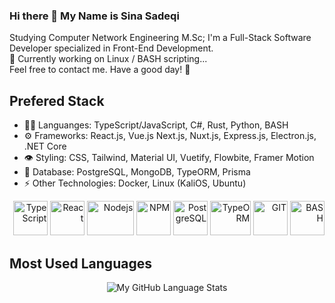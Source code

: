 ### Hi there 👋 My Name is Sina Sadeqi 

Studying Computer Network Engineering M.Sc; I'm a Full-Stack Software Developer specialized in Front-End Development. <br>
🔭 Currently working on Linux / BASH scripting... <br> 
Feel free to contact me. Have a good day! 🌱

## Prefered Stack
<ul>
  <li> 👨‍💻 Languanges: TypeScript/JavaScript, C#, Rust, Python, BASH </li>
  <li> ⚙️ Frameworks: React.js, Vue.js Next.js, Nuxt.js, Express.js, Electron.js, .NET Core </li>
  <li> 👁️ Styling: CSS, Tailwind, Material UI, Vuetify, Flowbite, Framer Motion </li>
  <li> 🌱 Database: PostgreSQL, MongoDB, TypeORM, Prisma </li>
  <li> ⚡ Other Technologies: Docker, Linux (KaliOS, Ubuntu) </li> 
  <!-- LinuxOS(CLI), Redis, Socket.io, gRPC, GraphQL, Apollo, Kavenger, puppeteer, Jest, Cypress, React Testing Library, GSAP -->
  <!--  Concepts: Microservices, Clean Code, MVC, Design Patterns, OOP, CDN, CI/CD, Unit Testing, --> 
</ul> 
<p align="right" > 
  
  <img src="https://seeklogo.com/images/T/typescript-logo-B29A3F462D-seeklogo.com.png" alt="TypeScript" width="55" height="55"/>
  <img src="https://www.vectorlogo.zone/logos/reactjs/reactjs-icon.svg" alt="React" width="55" height="55"/>
  <img src="https://seeklogo.com/images/N/nodejs-logo-065257DE24-seeklogo.com.png" alt="Nodejs" width="75" height="55"/> 
  <img src="https://seeklogo.com/images/N/npm-logo-01B8642EDD-seeklogo.com.png" alt="NPM" width="55" height="55"/> 
  <img src="https://seeklogo.com/images/P/PostgreSQL_Inc-logo-09A7EFEB72-seeklogo.com.png" alt="PostgreSQL" width="55" height="55" margin="5"/>
  <img src="https://seeklogo.com/images/T/typeorm-logo-F243B34DEE-seeklogo.com.png" alt="TypeORM" width="65" height="55" margin="5"/>
  <img src="https://www.vectorlogo.zone/logos/git-scm/git-scm-icon.svg" alt="GIT" width="55" height="55"/> 
  <img src="https://seeklogo.com/images/B/bash-logo-BF4F6893D9-seeklogo.com.png" alt="BASH" width="55" height="55"/>
    
</p>

## Most Used Languages

<div align="center">

![My GitHub Language Stats](https://github-readme-stats.vercel.app/api/top-langs/?username=Cimorexave&langs_count=10&theme=dracula)

</div>


<!--
- 🔭 I’m currently working on ...
- 🌱 I’m currently learning ...
- 👯 I’m looking to collaborate on ...
- 🤔 I’m looking for help with ...
- 💬 Ask me about ...
- 📫 How to reach me: ...
- 😄 Pronouns: ...
- ⚡ Fun fact: ...
-->
